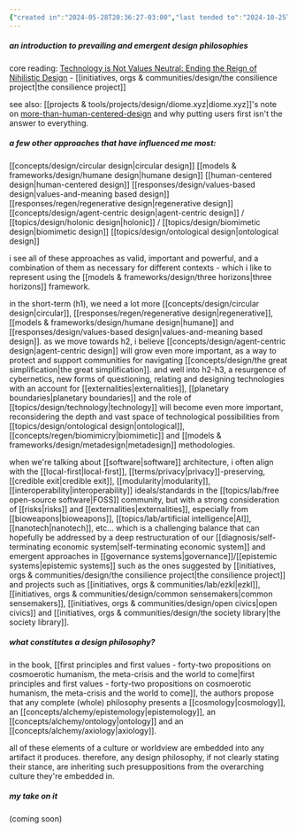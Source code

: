 ```yaml
---
{"created in":"2024-05-28T20:36:27-03:00","last tended to":"2024-10-25T13:57:53-03:00","tags":["design","philosophy","🌱"],"dg-publish":true,"relevancescore":98,"notestage":["🌱"],"created":"2024-05-28T20:36:27.877-03:00","updated":"2025-01-28T16:18:47.275-03:00","permalink":"/006-core-notes/design-philosophies/","dgPassFrontmatter":true}
---
```


##### an introduction to prevailing and emergent design philosophies

core reading: [Technology is Not Values Neutral: Ending the Reign of Nihilistic Design](https://consilienceproject.org/technology-is-not-values-neutral-ending-the-reign-of-nihilistic-design-2/) - [[initiatives, orgs & communities/design/the consilience project\|the consilience project]]

see also: [[projects & tools/projects/design/diome.xyz\|diome.xyz]]'s note on [more-than-human-centered-design](https://diome.xyz/2+%F0%9F%8C%BF+Leaves/More-Than-Human-Centered+Design) and why putting users first isn't the answer to everything.

##### a few other approaches that have influenced me most:

[[concepts/design/circular design\|circular design]]
[[models & frameworks/design/humane design\|humane design]]
[[human-centered design\|human-centered design]]
[[responses/design/values-based design\|values-and-meaning based design]]
[[responses/regen/regenerative design\|regenerative design]]
[[concepts/design/agent-centric design\|agent-centric design]] / [[topics/design/holonic design\|holonic]] / [[topics/design/biomimetic design\|biomimetic design]]
[[topics/design/ontological design\|ontological design]]

i see all of these approaches as valid, important and powerful, and a combination of them as necessary for different contexts - which i like to represent using the [[models & frameworks/design/three horizons\|three horizons]] framework.

in the short-term (h1), we need a lot more [[concepts/design/circular design\|circular]], [[responses/regen/regenerative design\|regenerative]], [[models & frameworks/design/humane design\|humane]] and [[responses/design/values-based design\|values-and-meaning based design]]. as we move towards h2, i believe [[concepts/design/agent-centric design\|agent-centric design]] will grow even more important, as a way to protect and support communities for navigating [[concepts/design/the great simplification\|the great simplification]]. and well into h2-h3, a resurgence of cybernetics, new forms of questioning, relating and designing technologies with an account for [[externalities\|externalities]], [[planetary boundaries\|planetary boundaries]] and the role of [[topics/design/technology\|technology]] will become even more important, reconsidering the depth and vast space of technological possibilities from [[topics/design/ontological design\|ontological]], [[concepts/regen/biomimicry\|biomimetic]] and [[models & frameworks/design/metadesign\|metadesign]] methodologies.

when we're talking about [[software\|software]] architecture, i often align with the [[local-first\|local-first]], [[terms/privacy\|privacy]]-preserving, [[credible exit\|credible exit]], [[modularity\|modularity]], [[interoperability\|interoperability]] ideals/standards in the [[topics/lab/free open-source software\|FOSS]] community, but with a strong consideration of [[risks\|risks]] and [[externalities\|externalities]], especially from [[bioweapons\|bioweapons]], [[topics/lab/artificial intelligence\|AI]], [[nanotech\|nanotech]], etc... which is a challenging balance that can hopefully be addressed by a deep restructuration of our [[diagnosis/self-terminating economic system\|self-terminating economic system]] and emergent approaches in [[governance systems\|governance]]/[[epistemic systems\|epistemic systems]] such as the ones suggested by [[initiatives, orgs & communities/design/the consilience project\|the consilience project]] and projects such as [[initiatives, orgs & communities/lab/ezkl\|ezkl]], [[initiatives, orgs & communities/design/common sensemakers\|common sensemakers]], [[initiatives, orgs & communities/design/open civics\|open civics]] and [[initiatives, orgs & communities/design/the society library\|the society library]].

##### what constitutes a design philosophy?

in the book, [[first principles and first values - forty-two propositions on cosmoerotic humanism, the meta-crisis and the world to come\|first principles and first values - forty-two propositions on cosmoerotic humanism, the meta-crisis and the world to come]], the authors propose that any complete (whole) philosophy presents a [[cosmology\|cosmology]], an [[concepts/alchemy/epistemology\|epistemology]], an [[concepts/alchemy/ontology\|ontology]] and an [[concepts/alchemy/axiology\|axiology]].

all of these elements of a culture or worldview are embedded into any artifact it produces. therefore, any design philosophy, if not clearly stating their stance, are inheriting such presuppositions from the overarching culture they're embedded in.

##### my take on it

(coming soon)